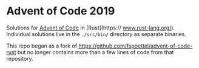 # Advent of Code 2019

Solutions for [Advent of Code](https://adventofcode.com/) in [Rust](https://
www.rust-lang.org/). Individual solutions live in the `./src/bin/` directory as
separate binaries.

This repo began as a fork of https://github.com/fspoettel/advent-of-code-rust
but no longer contains more than a few lines of code from that repository.

